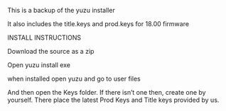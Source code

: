 This is a backup of the yuzu installer

It also includes the title.keys and prod.keys for 18.00 firmware

INSTALL INSTRUCTIONS

Download the source as a zip 

Open yuzu install exe

when installed open yuzu and go to user files

And then open the Keys folder. If there isn’t one then, create one by yourself.
There place the latest Prod Keys and Title keys provided by us.


